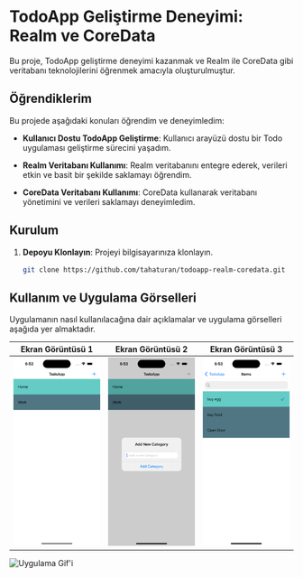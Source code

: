 # TodoApp Geliştirme Deneyimi: Realm ve CoreData

Bu proje, TodoApp geliştirme deneyimi kazanmak ve Realm ile CoreData gibi veritabanı teknolojilerini öğrenmek amacıyla oluşturulmuştur.

## Öğrendiklerim

Bu projede aşağıdaki konuları öğrendim ve deneyimledim:

- **Kullanıcı Dostu TodoApp Geliştirme**: Kullanıcı arayüzü dostu bir Todo uygulaması geliştirme sürecini yaşadım.

- **Realm Veritabanı Kullanımı**: Realm veritabanını entegre ederek, verileri etkin ve basit bir şekilde saklamayı öğrendim.

- **CoreData Veritabanı Kullanımı**: CoreData kullanarak veritabanı yönetimini ve verileri saklamayı deneyimledim.

## Kurulum

1. **Depoyu Klonlayın**: Projeyi bilgisayarınıza klonlayın.

    ```bash
    git clone https://github.com/tahaturan/todoapp-realm-coredata.git
    ```


## Kullanım ve Uygulama Görselleri

Uygulamanın nasıl kullanılacağına dair açıklamalar ve uygulama görselleri aşağıda yer almaktadır.


| Ekran Görüntüsü 1 | Ekran Görüntüsü 2 | Ekran Görüntüsü 3 |
|-----------------|-----------------|-----------------|
|   ![Ekran Görüntüsü 1](images/1.png) | ![Ekran Görüntüsü 2](images/2.png) | ![Ekran Görüntüsü 3](images/3.png) |

![Uygulama Gif'i](images/4.gif)


